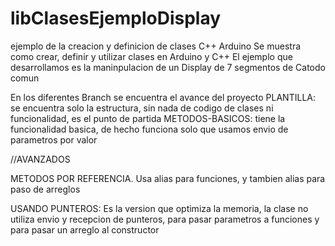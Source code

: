 # libClasesEjemploDisplay
ejemplo de la creacion y definicion de clases C++ Arduino
Se muestra como crear, definir y utilizar clases en Arduino y C++
El ejemplo que desarrollamos es la maninpulacion de un Display de 7 segmentos de Catodo comun

En los diferentes Branch se encuentra el avance del proyecto
PLANTILLA: se encuentra solo la estructura, sin nada de codigo de clases ni funcionalidad, es el punto de partida
METODOS-BASICOS: tiene la funcionalidad basica, de hecho funciona solo que usamos envio de parametros por valor

//AVANZADOS

METODOS POR REFERENCIA. Usa alias para funciones, y tambien alias para paso de arreglos

USANDO PUNTEROS: Es la version que optimiza la memoria, la clase no utiliza envio y recepcion de punteros, para pasar parametros a funciones y para pasar un arreglo al constructor
